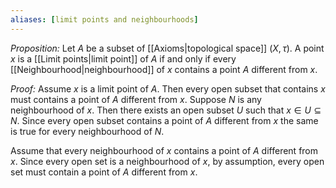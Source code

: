 ```yaml
---
aliases: [limit points and neighbourhoods]
---
```

*Proposition:* Let $A$ be a subset of [[Axioms|topological space]] $(X,\tau)$. A point $x$ is a [[Limit points|limit point]] of $A$ if and only if every [[Neighbourhood|neighbourhood]] of $x$ contains a point $A$ different from $x$.

*Proof:* Assume $x$ is a limit point of $A$. Then every open subset that contains $x$ must contains a point of $A$ different from $x$. Suppose $N$ is any neighbourhood of $x$. Then there exists an open subset $U$ such that $x\in U\subseteq N$. Since every open subset contains a point of $A$ different from $x$ the same is true for every neighbourhood of $N$.

Assume that every neighbourhood of $x$ contains a point of $A$ different from $x$. Since every open set is a neighbourhood of $x$, by assumption, every open set must contain a point of $A$ different from $x$.

